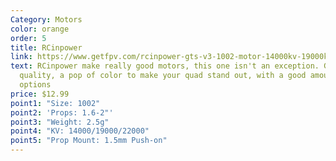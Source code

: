 ```yaml
---
Category: Motors
color: orange
order: 5
title: RCinpower
link: https://www.getfpv.com/rcinpower-gts-v3-1002-motor-14000kv-19000kv-22000kv.html
text: RCinpower make really good motors, this one isn't an exception. Good
  quality, a pop of color to make your quad stand out, with a good amount of kv
  options
price: $12.99
point1: "Size: 1002"
point2: 'Props: 1.6-2"'
point3: "Weight: 2.5g"
point4: "KV: 14000/19000/22000"
point5: "Prop Mount: 1.5mm Push-on"
---
```

